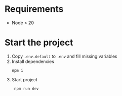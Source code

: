 # Requirements

- Node > 20 

# Start the project

1. Copy `.env.default` to `.env` and fill missing variables
2. Install dependencies
    ```shell
   npm i
    ```
3. Start project
   ```shell
    npm run dev
    ```